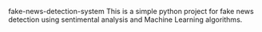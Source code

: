 fake-news-detection-system
This is a simple python project for fake news detection using sentimental analysis and Machine Learning algorithms.
